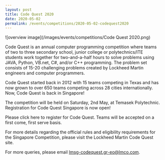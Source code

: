 ```yaml
---
layout: post
title: Code Quest 2020
date: 2020-05-02 
permalink: /events/competitions/2020-05-02-codequest2020
---
```


![overview image](/images/events/competitions/Code Quest 2020.png)

Code Quest is an annual computer programming competition where teams of two to three secondary school, junior college or polytechnics/ITE students work together for two-and-a-half hours to solve problems using JAVA, Python, VB.net, C#, and/or C++ programming. The problem set consists of 15-20 challenging problems created by Lockheed Martin engineers and computer programmers.

Code Quest started back in 2012 with 15 teams competing in Texas and has now grown to over 650 teams competing across 28 cities internationally. Now, Code Quest is back in Singapore! 

The competition will be held on Saturday, 2nd May, at Temasek Polytechnic. Registration for Code Quest Singapore is now open! 

Please click here to register for Code Quest. Teams will be accepted on a first come, first serve basis.

For more details regarding the official rules and eligibility requirements for the Singapore Competition, please visit the Lockheed Martin 
Code Quest site. 

For more queries, please email lmsg-codequest.gr-eo@lmco.com. 
